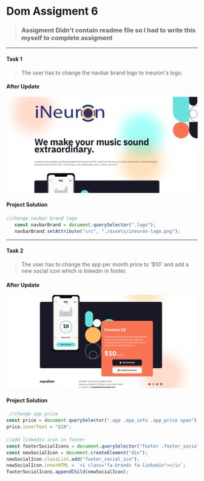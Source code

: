 # Dom Assigment 6

> ### Assigment Didn't contain readme file so I had to write this myself to complete assigment

---

#### Task 1

> The user has to change the navbar brand logo to ineuron's logo.

#### After Update

![Task 1](./Output/DOM%20P3%20SS-1.png)

#### Project Solution

```JavaScript
//change navbar brand logo
   const navbarBrand = document.querySelector(".logo");
   navbarBrand.setAttribute("src", "./assets/ineuron-logo.png");
```

---

#### Task 2

> The user has to change the app per month price to '$10' and add a new social icon which is linkedin in footer.

#### After Update

![Task 1](./Output/DOM%20P3%20SS-2.png)

#### Project Solution

```JavaScript
 //change app price
const price = document.querySelector(".app .app_info .app_price span");
price.innerText = "$10";

//add linkedin icon in footer
const footerSocialIcons = document.querySelector("footer .footer_social");
const newSocialIcon = document.createElement("div");
newSocialIcon.classList.add("footer_social_ico");
newSocialIcon.innerHTML = `<i class="fa-brands fa-linkedin"></i>`;
footerSocialIcons.appendChild(newSocialIcon);
```
